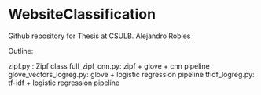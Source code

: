 # WebsiteClassification

Github repository for Thesis at CSULB.
Alejandro Robles


Outline:

zipf.py : Zipf class
full_zipf_cnn.py: zipf + glove + cnn pipeline
glove_vectors_logreg.py: glove + logistic regression pipeline
tfidf_logreg.py: tf-idf + logistic regression pipeline
